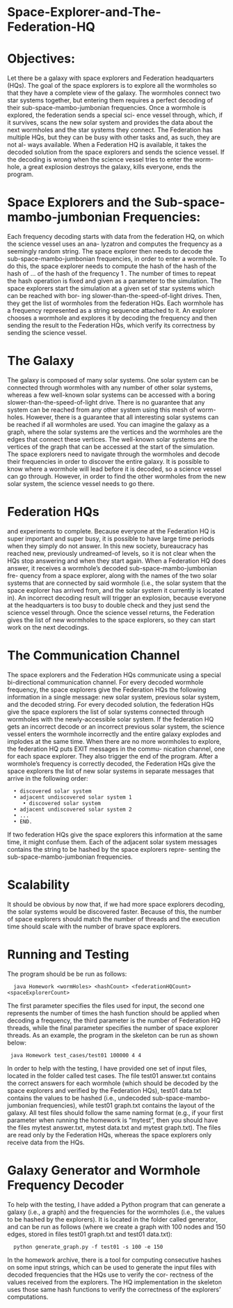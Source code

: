 # Space-Explorer-and-The-Federation-HQ

# Objectives:
   Let there be a galaxy with space explorers and Federation headquarters (HQs). The goal of the
space explorers is to explore all the wormholes so that they have a complete view of the galaxy. The
wormholes connect two star systems together, but entering them requires a perfect decoding of their
sub-space-mambo-jumbonian frequencies. Once a wormhole is explored, the federation sends a special sci-
ence vessel through, which, if it survives, scans the new solar system and provides the data about the next
wormholes and the star systems they connect.
  The Federation has multiple HQs, but they can be busy with other tasks and, as such, they are not al-
ways available. When a Federation HQ is available, it takes the decoded solution from the space explorers
and sends the science vessel. If the decoding is wrong when the science vessel tries to enter the worm-hole,
a great explosion destroys the galaxy, kills everyone, ends the program.

# Space Explorers and the Sub-space-mambo-jumbonian Frequencies:
  Each frequency decoding starts with data from the federation HQ, on which the science vessel uses an ana-
lyzatron and computes the frequency as a seemingly random string. The space explorer then needs to decode
the sub-space-mambo-jumbonian frequencies, in order to enter a wormhole. To do this, the space explorer
needs to compute the hash of the hash of the hash of ... of the hash of the frequency 1 . The number of times
to repeat the hash operation is fixed and given as a parameter to the simulation.
  The space explorers start the simulation at a given set of star systems which can be reached with bor-
ing slower-than-the-speed-of-light drives. Then, they get the list of wormholes from the federation HQs.
Each wormhole has a frequency represented as a string sequence attached to it. An explorer chooses a
wormhole and explores it by decoding the frequency and then sending the result to the Federation HQs,
which verify its correctness by sending the science vessel.

# The Galaxy
   The galaxy is composed of many solar systems. One solar system can be connected through wormholes with
any number of other solar systems, whereas a few well-known solar systems can be accessed with a boring
slower-than-the-speed-of-light drive. There is no guarantee that any system can be reached from any other
system using this mesh of worm-holes. However, there is a guarantee that all interesting solar systems can
be reached if all wormholes are used. You can imagine the galaxy as a graph, where the solar systems are
the vertices and the wormholes are the edges that connect these vertices. The well-known solar systems are
the vertices of the graph that can be accessed at the start of the simulation. The space explorers need to
navigate through the wormholes and decode their frequencies in order to discover the entire galaxy.
It is possible to know where a wormhole will lead before it is decoded, so a science vessel can go through.
However, in order to find the other wormholes from the new solar system, the science vessel needs to go
there.

# Federation HQs
   and experiments to complete. Because everyone at the Federation HQ is super important and super busy,
it is possible to have large time periods when they simply do not answer. In this new society, bureaucracy
has reached new, previously undreamed-of levels, so it is not clear when the HQs stop answering and when
they start again.
When a Federation HQ does answer, it receives a wormhole’s decoded sub-space-mambo-jumbonian fre-
quency from a space explorer, along with the names of the two solar systems that are connected by said
wormhole (i.e., the solar system that the space explorer has arrived from, and the solar system it currently
is located in). An incorrect decoding result will trigger an explosion, because everyone at the headquarters
is too busy to double check and they just send the science vessel through.
Once the science vessel returns, the Federation gives the list of new wormholes to the space explorers,
so they can start work on the next decodings.

# The Communication Channel
   The space explorers and the Federation HQs communicate using a special bi-directional communication
channel. For every decoded wormhole frequency, the space explorers give the Federation HQs the following
information in a single message: new solar system, previous solar system, and the decoded string.
For every decoded solution, the federation HQs give the space explorers the list of solar systems connected
through wormholes with the newly-accessible solar system. If the federation HQ gets an incorrect decode or
an incorrect previous solar system, the science vessel enters the wormhole incorrectly and the entire galaxy
explodes and implodes at the same time.
When there are no more wormholes to explore, the federation HQ puts EXIT messages in the commu-
nication channel, one for each space explorer. They also trigger the end of the program.
After a wormhole’s frequency is correctly decoded, the Federation HQs give the space explorers the list
of new solar systems in separate messages that arrive in the following order:
      
      • discovered solar system
      • adjacent undiscovered solar system 1
         • discovered solar system
      • adjacent undiscovered solar system 2
      • ...
      • END.
      
   If two federation HQs give the space explorers this information at the same time, it might confuse them.
Each of the adjacent solar system messages contains the string to be hashed by the space explorers repre-
senting the sub-space-mambo-jumbonian frequencies.

# Scalability
   It should be obvious by now that, if we had more space explorers decoding, the solar systems would be
discovered faster. Because of this, the number of space explorers should match the number of threads and
the execution time should scale with the number of brave space explorers.

# Running and Testing
   The program should be be run as follows:
   
      java Homework <wormHoles> <hashCount> <federationHQCount> <spaceExplorerCount>
      
   The first parameter specifies the files used for input, the second one represents the number of times the hash
function should be applied when decoding a frequency, the third parameter is the number of Federation HQ
threads, while the final parameter specifies the number of space explorer threads.
   As an example, the program in the skeleton can be run as shown below:
   
     java Homework test_cases/test01 100000 4 4
     
   In order to help with the testing, I have provided one set of input files, located in the folder
called test cases. The file test01 answer.txt contains the correct answers for each wormhole (which should
be decoded by the space explorers and verified by the Federation HQs), test01 data.txt contains the values
to be hashed (i.e., undecoded sub-space-mambo-jumbonian frequencies), while test01 graph.txt contains the
layout of the galaxy. All test files should follow the same naming format (e.g., if your first parameter when
running the homework is “mytest”, then you should have the files mytest answer.txt, mytest data.txt and
mytest graph.txt). The files are read only by the Federation HQs, whereas the space explorers only receive
data from the HQs.

# Galaxy Generator and Wormhole Frequency Decoder
   To help with the testing, I have added a Python program that can generate a galaxy (i.e., a graph)
and the frequencies for the wormholes (i.e., the values to be hashed by the explorers). It is located in the
folder called generator, and can be run as follows (where we create a graph with 100 nodes and 150 edges,
stored in files test01 graph.txt and test01 data.txt):

      python generate_graph.py -f test01 -s 100 -e 150
      
  In the homework archive, there is a tool for computing consecutive hashes on some input strings,
which can be used to generate the input files with decoded frequencies that the HQs use to verify the cor-
rectness of the values received from the explorers. The HQ implementation in the skeleton uses those same
hash functions to verify the correctness of the explorers’ computations.
